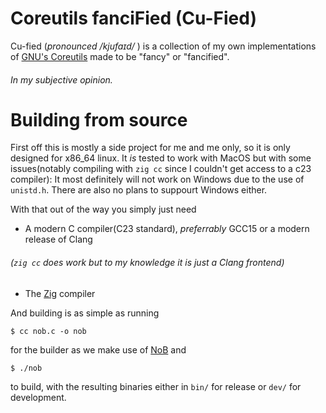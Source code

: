 # Coreutils fanciFied (Cu-Fied)

Cu-fied (*pronounced /kjufaɪd/* ) is a collection of my own implementations of [GNU's Coreutils](https://www.gnu.org/software/coreutils/) made to be "fancy" or "fancified".
###### In my subjective opinion.

# Building from source

First off this is mostly a side project for me and me only, so it is only designed for x86_64 linux. It *is* tested to work with MacOS but with some issues(notably compiling with `zig cc` since I couldn't get access to a c23 compiler): It most definitely will not work on Windows due to the use of `unistd.h`. There are also no plans to suppourt Windows either.

With that out of the way you simply just need
- A modern C compiler(C23 standard), *preferrably* GCC15 or a modern release of Clang
###### (`zig cc` does work but to my knowledge it is just a Clang frontend)
- The [Zig](https://ziglang.org/) compiler

And building is as simple as running
```console
$ cc nob.c -o nob
```
for the builder as we make use of [NoB](https://github.com/tsoding/nob.h) and
```console
$ ./nob
```
to build, with the resulting binaries either in `bin/` for release or `dev/` for development.